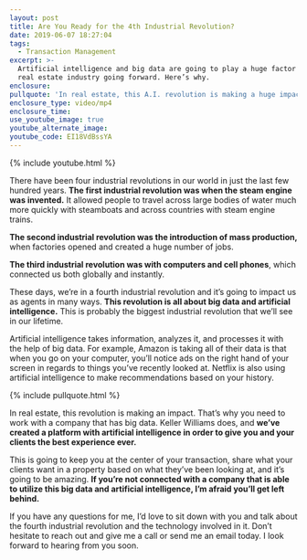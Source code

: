 ```yaml
---
layout: post
title: Are You Ready for the 4th Industrial Revolution?
date: 2019-06-07 18:27:04
tags:
  - Transaction Management
excerpt: >-
  Artificial intelligence and big data are going to play a huge factor in the
  real estate industry going forward. Here’s why.
enclosure:
pullquote: 'In real estate, this A.I. revolution is making a huge impact.'
enclosure_type: video/mp4
enclosure_time:
use_youtube_image: true
youtube_alternate_image:
youtube_code: EI18VdBssYA
---
```


{% include youtube.html %}

There have been four industrial revolutions in our world in just the last few hundred years. **The first industrial revolution was when the steam engine was invented.** It allowed people to travel across large bodies of water much more quickly with steamboats and across countries with steam engine trains.&nbsp;

**The second industrial revolution was the introduction of mass production,** when factories opened and created a huge number of jobs.&nbsp;

**The third industrial revolution was with computers and cell phones**, which connected us both globally and instantly.&nbsp;

These days, we’re in a fourth industrial revolution and it’s going to impact us as agents in many ways. **This revolution is all about big data and artificial intelligence.** This is probably the biggest industrial revolution that we’ll see in our lifetime.

Artificial intelligence takes information, analyzes it, and processes it with the help of big data. For example, Amazon is taking all of their data is that when you go on your computer, you’ll notice ads on the right hand of your screen in regards to things you’ve recently looked at. Netflix is also using artificial intelligence to make recommendations based on your history.&nbsp;

{% include pullquote.html %}

In real estate, this revolution is making an impact. That’s why you need to work with a company that has big data. Keller Williams does, and **we’ve created a platform with artificial intelligence in order to give you and your clients the best experience ever.**

This is going to keep you at the center of your transaction, share what your clients want in a property based on what they’ve been looking at, and it’s going to be amazing. **If you’re not connected with a company that is able to utilize this big data and artificial intelligence, I’m afraid you’ll get left behind.&nbsp;**

If you have any questions for me, I’d love to sit down with you and talk about the fourth industrial revolution and the technology involved in it. Don’t hesitate to reach out and give me a call or send me an email today. I look forward to hearing from you soon.<br>&nbsp;

&nbsp;